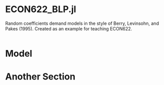 # ECON622_BLP.jl

Random coefficients demand models in the style of Berry, Levinsohn, and Pakes (1995). Created as an example for teaching ECON622.

```@contents
```

# Model

# Another Section
